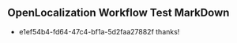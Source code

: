 ## OpenLocalization Workflow Test MarkDown

* e1ef54b4-fd64-47c4-bf1a-5d2faa27882f 
thanks!



<!--HONumber=Jan16_HO3-->
